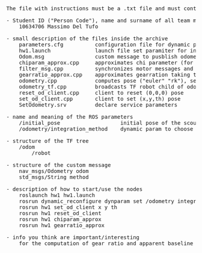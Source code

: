 
<pre>The file with instructions must be a .txt file and must contain (at least):

- Student ID ("Person Code"), name and surname of all team members
	10634706 Massimo Del Tufo

- small description of the files inside the archive
	parameters.cfg			configuration file for dynamic parameter to select integration method
	hw1.launch 				launch file set paramiter for init pose and run nodes
	Odom.msg 				custom message to pusblish odometry and integration method infos
	chiparam_approx.cpp		approximates chi parameter (for apparent baseline), it takes the mean value of all reasonable values
	filter_msg.cpp 			synchronizes motor messages and convert them rpm -> rad/s, pusblish topic /scout_speeds
	gearratio_approx.cpp 	approximates gearration taking the mean of all reasonable values (between 1/40 1/35)
	odometry.cpp 			computes pose ("euler" "rk"), sets init pose, publish topics (/custom_message, /odom_approx) subs to /scout_speeds, service server ("set_odometry")
	odometry_tf.cpp 		broadcasts TF robot child of odom frame
	reset_od_client.cpp 	client to reset (0,0,0) pose
	set_od_client.cpp 		client to set (x,y,th) pose
	SetOdometry.srv 		declare service parameters

- name and meaning of the ROS parameters
	/initial_pose					initial pose of the scout
	/odometry/integration_method	dynamic param to choose between integration methods "Euler" 0 or "Runge Kutta" 1

- structure of the TF tree
	/odom
		/robot

- structure of the custom message
	nav_msgs/Odometry odom
	std_msgs/String method

- description of how to start/use the nodes
	roslaunch hw1 hw1.launch													to launch all the needed nodes
	rosrun dynamic_reconfigure dynparam set /odometry integration_method 0|1	"0" euler "1" rk
	rosrun hw1 set_od_client x y th 											set robot's pose to a (x,y,th) position
	rosrun hw1 reset_od_client 													reset robot's pose to (0,0,0) position
	rosrun hw1 chiparam_approx 													computes the mean of a sequence of values derived from bags' topic /scout_odom
	rosrun hw1 gearratio_approx 												computes the mean of a sequence of values derived from bags' topic /scout_odom

- info you think are important/interesting
	for the computation of gear ratio and apparent baseline I've used the method suggested by prof. Cudrano, all values resulting from the computation (in a reasonable interval) were used to compute a mean value, so every value outside a given range were not considered, [1/40, 1/35] for gear ratio, [1.5, 2] for chi parameter. To visualize with 'rviz' use 'odom' as fixed frame.</pre>
